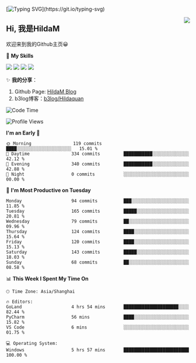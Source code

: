 [![Typing SVG](https://readme-typing-svg.herokuapp.com?size=50&duration=5000&color=8C43EA&vCenter=true&width=2000&height=70&lines=开拓视野,+冲破艰险,+洞悉所有,+贴近生活,+寻找真爱,+感受彼此;这就是人生的目的.)](https://git.io/typing-svg)

<a href="#">
  <img align="right" src="https://github-readme-stats.vercel.app/api?username=HildaM&count_private=true&show_icons=true&bg_color=15,f2f7fd,E0EAFC" />
</a>

## Hi, 我是HildaM

欢迎来到我的Github主页😀

🌟 **My Skills**  

![](https://img.shields.io/badge/-Python-3776AB?style=flat-square&logo=Python&logoColor=fff)
![](https://img.shields.io/badge/-Java-F7DF1E?style=flat-square&logo=Java&logoColor=fff)
![](https://img.shields.io/badge/-Linux-000000?style=flat-square&logo=Linux&logoColor=fff)
![](https://img.shields.io/badge/-Golang-000000?style=flat-square&logo=Golang&logoColor=fff)


✨ **我的分享**：

1. Github Page: [HildaM Blog](https://hildam.github.io)
2. b3log博客：[b3log/Hildaquan](https://ld246.com/member/Hildaquan/articles)




<!--START_SECTION:waka-->
![Code Time](http://img.shields.io/badge/Code%20Time-185%20hrs%2018%20mins-blue)

![Profile Views](http://img.shields.io/badge/Profile%20Views-0-blue)

**I'm an Early 🐤** 

```text
🌞 Morning                119 commits         ████░░░░░░░░░░░░░░░░░░░░░   15.01 % 
🌆 Daytime                334 commits         ███████████░░░░░░░░░░░░░░   42.12 % 
🌃 Evening                340 commits         ███████████░░░░░░░░░░░░░░   42.88 % 
🌙 Night                  0 commits           ░░░░░░░░░░░░░░░░░░░░░░░░░   00.00 % 
```
📅 **I'm Most Productive on Tuesday** 

```text
Monday                   94 commits          ███░░░░░░░░░░░░░░░░░░░░░░   11.85 % 
Tuesday                  165 commits         █████░░░░░░░░░░░░░░░░░░░░   20.81 % 
Wednesday                79 commits          ██░░░░░░░░░░░░░░░░░░░░░░░   09.96 % 
Thursday                 124 commits         ████░░░░░░░░░░░░░░░░░░░░░   15.64 % 
Friday                   120 commits         ████░░░░░░░░░░░░░░░░░░░░░   15.13 % 
Saturday                 143 commits         █████░░░░░░░░░░░░░░░░░░░░   18.03 % 
Sunday                   68 commits          ██░░░░░░░░░░░░░░░░░░░░░░░   08.58 % 
```


📊 **This Week I Spent My Time On** 

```text
🕑︎ Time Zone: Asia/Shanghai

🔥 Editors: 
GoLand                   4 hrs 54 mins       █████████████████████░░░░   82.44 % 
PyCharm                  56 mins             ████░░░░░░░░░░░░░░░░░░░░░   15.82 % 
VS Code                  6 mins              ░░░░░░░░░░░░░░░░░░░░░░░░░   01.75 % 

💻 Operating System: 
Windows                  5 hrs 57 mins       █████████████████████████   100.00 % 
```


<!--END_SECTION:waka-->
